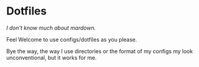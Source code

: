 # Dotfiles
*I don't know much about mardown.*

Feel Welcome to use configs/dotfiles as you please.

Bye the way, the way I use directories or the format of my configs my look unconventional, but it works for me.
